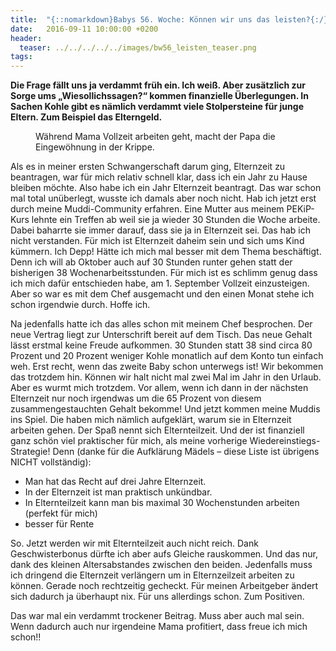 ```yaml
---
title:  "{::nomarkdown}Babys 56. Woche: Können wir uns das leisten?{:/}"
date:   2016-09-11 10:00:00 +0200
header:
  teaser: ../../../../../images/bw56_leisten_teaser.png
tags:
---
```

**Die Frage fällt uns ja verdammt früh ein. Ich weiß. Aber zusätzlich zur Sorge ums „Wiesollichssagen?“ kommen finanzielle Überlegungen. In Sachen Kohle gibt es nämlich verdammt viele Stolpersteine für junge Eltern. Zum Beispiel das Elterngeld.**

<figure>
  <img src="../../../../../images/bw56_leisten.jpg" alt="">
  <figcaption>Während Mama Vollzeit arbeiten geht, macht der Papa die Eingewöhnung in der Krippe.</figcaption>
</figure>

Als es in meiner ersten Schwangerschaft darum ging, Elternzeit zu beantragen, war für mich relativ schnell klar, dass ich ein Jahr zu Hause bleiben möchte. Also habe ich ein Jahr Elternzeit beantragt. Das war schon mal total unüberlegt, wusste ich damals aber noch nicht. Hab ich jetzt erst durch meine Muddi-Community erfahren. Eine Mutter aus meinem PEKiP-Kurs lehnte ein Treffen ab weil sie ja wieder 30 Stunden die Woche arbeite. Dabei baharrte sie immer darauf, dass sie ja in Elternzeit sei. Das hab ich nicht verstanden. Für mich ist Elternzeit daheim sein und sich ums Kind kümmern. Ich Depp! Hätte ich mich mal besser mit dem Thema beschäftigt. Denn ich will ab Oktober auch auf 30 Stunden runter gehen statt der bisherigen 38 Wochenarbeitsstunden. Für mich ist es schlimm genug dass ich mich dafür entschieden habe, am 1. September Vollzeit einzusteigen. Aber so war es mit dem Chef ausgemacht und den einen Monat stehe ich schon irgendwie durch. Hoffe ich.

Na jedenfalls hatte ich das alles schon mit meinem Chef besprochen. Der neue Vertrag liegt zur Unterschrift bereit auf dem Tisch. Das neue Gehalt lässt erstmal keine Freude aufkommen. 30 Stunden statt 38 sind circa 80 Prozent und 20 Prozent weniger Kohle monatlich auf dem Konto tun einfach weh. Erst recht, wenn das zweite Baby schon unterwegs ist! Wir bekommen das trotzdem hin. Können wir halt nicht mal zwei Mal im Jahr in den Urlaub. Aber es wurmt mich trotzdem. Vor allem, wenn ich dann in der nächsten Elternzeit nur noch irgendwas um die 65 Prozent von diesem zusammengestauchten Gehalt bekomme! Und jetzt kommen meine Muddis ins Spiel. Die haben mich nämlich aufgeklärt, warum sie in Elternzeit arbeiten gehen. Der Spaß nennt sich Elternteilzeit. Und der ist finanziell ganz schön viel praktischer für mich, als meine vorherige Wiedereinstiegs-Strategie! Denn (danke für die Aufklärung Mädels – diese Liste ist übrigens NICHT vollständig):

- Man hat das Recht auf drei Jahre Elternzeit. 
- In der Elternzeit ist man praktisch unkündbar.
- In Elternteilzeit kann man bis maximal 30 Wochenstunden arbeiten (perfekt für mich)
- besser für Rente

So. Jetzt werden wir mit Elternteilzeit auch nicht reich. Dank Geschwisterbonus dürfte ich aber aufs Gleiche rauskommen. Und das nur, dank des kleinen Altersabstandes zwischen den beiden. Jedenfalls muss ich dringend die Elternzeit verlängern um in Elternzeilzeit arbeiten zu können. Gerade noch rechtzeitig gecheckt. Für meinen Arbeitgeber ändert sich dadurch ja überhaupt nix. Für uns allerdings schon. Zum Positiven.

Das war mal ein verdammt trockener Beitrag. Muss aber auch mal sein. Wenn dadurch auch nur irgendeine Mama profitiert, dass freue ich mich schon!!